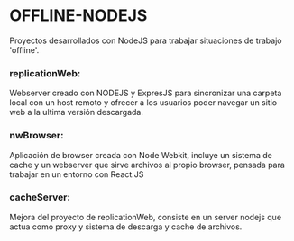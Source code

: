 # OFFLINE-NODEJS
Proyectos desarrollados con NodeJS para trabajar situaciones de trabajo 'offline'.

### replicationWeb:
Webserver creado con NODEJS y ExpresJS para sincronizar una carpeta local con un host remoto y ofrecer a los usuarios poder navegar un sitio web a la ultima versión descargada.

### nwBrowser:
Aplicación de browser creada con Node Webkit, incluye un sistema de cache y un webserver que sirve archivos al propio browser, pensada para trabajar en un entorno con React.JS

### cacheServer:
Mejora del proyecto de replicationWeb, consiste en un server nodejs que actua como proxy y sistema de descarga y cache de archivos.
